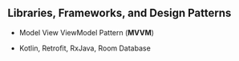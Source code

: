 
 ## Libraries, Frameworks, and Design Patterns  
  
- Model View ViewModel Pattern (**MVVM**)

- Kotlin, Retrofit, RxJava, Room Database
